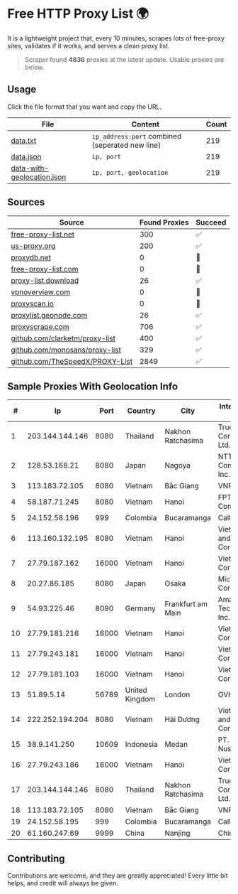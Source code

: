 
# Free HTTP Proxy List 🌍

It is a lightweight project that, every 10 minutes, scrapes lots of free-proxy sites, validates if it works, and serves a clean proxy list.


> Scraper found **4836** proxies at the latest update. Usable proxies are below.

## Usage

Click the file format that you want and copy the URL.


|File|Content|Count|
|----|-------|-----|
|[data.txt](https://raw.githubusercontent.com/themiralay/Proxy-List-World/master/data.txt)|`ip_address:port` combined (seperated new line)|219|
|[data.json](https://raw.githubusercontent.com/themiralay/Proxy-List-World/master/data.json)|`ip, port`|219|
|[data-with-geolocation.json](https://raw.githubusercontent.com/themiralay/Proxy-List-World/master/data-with-geolocation.json)|`ip, port, geolocation`|219|

## Sources

|Source|Found Proxies|Succeed|
|------|-------------|-------|
|[free-proxy-list.net](https://free-proxy-list.net)|300|✅|
|[us-proxy.org](https://www.us-proxy.org)|200|✅|
|[proxydb.net](http://proxydb.net)|0|🚫|
|[free-proxy-list.com](https://free-proxy-list.com/?page=&port=&type%5B%5D=http&type%5B%5D=https&up_time=0&search=Search)|0|🚫|
|[proxy-list.download](https://www.proxy-list.download/HTTP)|26|✅|
|[vpnoverview.com](https://vpnoverview.com/privacy/anonymous-browsing/free-proxy-servers)|0|🚫|
|[proxyscan.io](https://www.proxyscan.io)|0|🚫|
|[proxylist.geonode.com](https://proxylist.geonode.com/api/proxy-list?limit=300&page=1&sort_by=lastChecked&sort_type=desc&protocols=http,https)|26|✅|
|[proxyscrape.com](https://api.proxyscrape.com/v2/?request=displayproxies&protocol=http&timeout=10000&country=all&ssl=all&anonymity=all)|706|✅|
|[github.com/clarketm/proxy-list](https://raw.githubusercontent.com/clarketm/proxy-list/master/proxy-list-raw.txt)|400|✅|
|[github.com/monosans/proxy-list](https://raw.githubusercontent.com/monosans/proxy-list/main/proxies/http.txt)|329|✅|
|[github.com/TheSpeedX/PROXY-List](https://raw.githubusercontent.com/TheSpeedX/PROXY-List/master/http.txt)|2849|✅|


## Sample Proxies With Geolocation Info

|#|Ip|Port|Country|City|Internet Service Provider|
|-|--|----|-------|----|-------------------------|
|1|203.144.144.146|8080|Thailand|Nakhon Ratchasima|True Internet Corporation CO. Ltd.|
|2|128.53.168.21|8080|Japan|Nagoya|NTT PC Communications, Inc.|
|3|113.183.72.105|8080|Vietnam|Bắc Giang|VNPT|
|4|58.187.71.245|8080|Vietnam|Hanoi|FPT Telecom Company|
|5|24.152.58.196|999|Colombia|Bucaramanga|Calltopbx S.A.S.|
|6|113.160.132.195|8080|Vietnam|Hanoi|VietNam Post and Telecom Corporation|
|7|27.79.187.162|16000|Vietnam|Hanoi|Viettel Corporation|
|8|20.27.86.185|8080|Japan|Osaka|Microsoft Corporation|
|9|54.93.225.46|8090|Germany|Frankfurt am Main|Amazon Technologies Inc.|
|10|27.79.181.216|16000|Vietnam|Hanoi|Viettel Corporation|
|11|27.79.243.181|16000|Vietnam|Hanoi|Viettel Corporation|
|12|27.79.181.103|16000|Vietnam|Hanoi|Viettel Corporation|
|13|51.89.5.14|56789|United Kingdom|London|OVH SAS|
|14|222.252.194.204|8080|Vietnam|Hải Dương|VietNam Post and Telecom Corporation|
|15|38.9.141.250|10609|Indonesia|Medan|PT. Media Antar Nusa|
|16|27.79.243.186|16000|Vietnam|Hanoi|Viettel Corporation|
|17|203.144.144.146|8080|Thailand|Nakhon Ratchasima|True Internet Corporation CO. Ltd.|
|18|113.183.72.105|8080|Vietnam|Bắc Giang|VNPT|
|19|24.152.58.195|999|Colombia|Bucaramanga|Calltopbx S.A.S.|
|20|61.160.247.69|9999|China|Nanjing|China Telecom|



## Contributing

Contributions are welcome, and they are greatly appreciated! Every
little bit helps, and credit will always be given.

